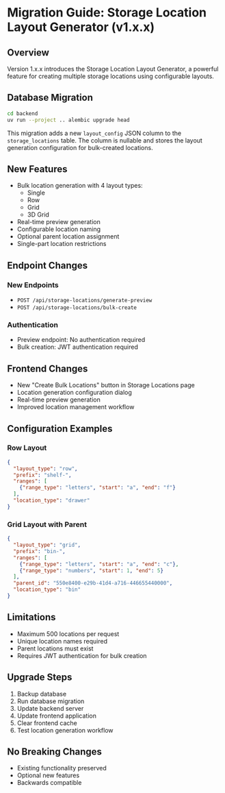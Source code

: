 # Migration Guide: Storage Location Layout Generator (v1.x.x)

## Overview
Version 1.x.x introduces the Storage Location Layout Generator, a powerful feature for creating multiple storage locations using configurable layouts.

## Database Migration
```bash
cd backend
uv run --project .. alembic upgrade head
```

This migration adds a new `layout_config` JSON column to the `storage_locations` table. The column is nullable and stores the layout generation configuration for bulk-created locations.

## New Features
- Bulk location generation with 4 layout types:
  - Single
  - Row
  - Grid
  - 3D Grid
- Real-time preview generation
- Configurable location naming
- Optional parent location assignment
- Single-part location restrictions

## Endpoint Changes
### New Endpoints
- `POST /api/storage-locations/generate-preview`
- `POST /api/storage-locations/bulk-create`

### Authentication
- Preview endpoint: No authentication required
- Bulk creation: JWT authentication required

## Frontend Changes
- New "Create Bulk Locations" button in Storage Locations page
- Location generation configuration dialog
- Real-time preview generation
- Improved location management workflow

## Configuration Examples

### Row Layout
```json
{
  "layout_type": "row",
  "prefix": "shelf-",
  "ranges": [
    {"range_type": "letters", "start": "a", "end": "f"}
  ],
  "location_type": "drawer"
}
```

### Grid Layout with Parent
```json
{
  "layout_type": "grid",
  "prefix": "bin-",
  "ranges": [
    {"range_type": "letters", "start": "a", "end": "c"},
    {"range_type": "numbers", "start": 1, "end": 5}
  ],
  "parent_id": "550e8400-e29b-41d4-a716-446655440000",
  "location_type": "bin"
}
```

## Limitations
- Maximum 500 locations per request
- Unique location names required
- Parent locations must exist
- Requires JWT authentication for bulk creation

## Upgrade Steps
1. Backup database
2. Run database migration
3. Update backend server
4. Update frontend application
5. Clear frontend cache
6. Test location generation workflow

## No Breaking Changes
- Existing functionality preserved
- Optional new features
- Backwards compatible